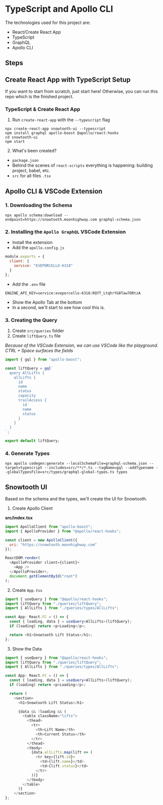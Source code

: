 # TypeScript and Apollo CLI

The technologies used for this project are:

- React/Create React App
- TypeScript
- GraphQL
- Apollo CLI

## Steps

## Create React App with TypeScript Setup

If you want to start from scratch, just start here! Otherwise, you can run this repo which is the finished project.

### TypeScript & Create React App

1. Run `create-react-app` with the `--typescript` flag

```
npx create-react-app snowtooth-ui --typescript
npm install graphql apollo-boost @apollo/react-hooks
cd snowtooth-ui
npm start
```

2. What's been created?

- `package.json`
- Behind the scenes of `react-scripts` everything is happening: building project, babel, etc.
- `src` for all files `.tsx`

## Apollo CLI & VSCode Extension

### 1. Downloading the Schema

```
npx apollo schema:download --endpoint=https://snowtooth.moonhighway.com graphql-schema.json
```

### 2. Installing the `Apollo GraphQL` VSCode Extension

- Install the extension
- Add the `apollo.config.js`

```javascript
module.exports = {
  client: {
    service: "EVEPORCELLO-6318"
  }
};
```

- Add the `.env` file

```
ENGINE_API_KEY=service:eveporcello-6318:RQYT_LtqhrYG8Taw7ORtzA
```

- Show the Apollo Tab at the bottom
- In a second, we'll start to see how cool this is.

### 3. Creating the Query

1. Create `src/queries` folder
2. Create `liftQuery.ts` file

_Because of the VSCode Extension, we can use VSCode like the playground. CTRL + Space surfaces the fields_

```javascript
import { gql } from "apollo-boost";

const liftQuery = gql`
  query AllLifts {
    allLifts {
      id
      name
      status
      capacity
      trailAccess {
        id
        name
        status
      }
    }
  }
`;

export default liftQuery;
```

### 4. Generate Types

```
npx apollo codegen:generate --localSchemaFile=graphql-schema.json --target=typescript --includes=src/**/*.ts --tagName=gql --addTypename --globalTypesFile=src/types/graphql-global-types.ts types
```

## Snowtooth UI

Based on the schema and the types, we'll create the UI for Snowtooth.

1. Create Apollo Client

**src/index.tsx**

```javascript
import ApolloClient from "apollo-boost";
import { ApolloProvider } from "@apollo/react-hooks";

const client = new ApolloClient({
  uri: "https://snowtooth.moonhighway.com"
});

ReactDOM.render(
  <ApolloProvider client={client}>
    <App />
  </ApolloProvider>,
  document.getElementById("root")
);
```

2. Create `App.tsx`

```typescript
import { useQuery } from "@apollo/react-hooks";
import liftQuery from "./queries/liftQuery";
import { AllLifts } from "./queries/types/AllLifts";

const App: React.FC = () => {
  const { loading, data } = useQuery<AllLifts>(liftQuery);
  if (loading) return <p>Loading</p>;

  return <h1>Snowtooth Lift Status</h1>;
};
```

3. Show the Data

```typescript
import { useQuery } from "@apollo/react-hooks";
import liftQuery from "./queries/liftQuery";
import { AllLifts } from "./queries/types/AllLifts";

const App: React.FC = () => {
  const { loading, data } = useQuery<AllLifts>(liftQuery);
  if (loading) return <p>Loading</p>;

  return (
    <section>
      <h1>Snowtooth Lift Status</h1>

      {data && !loading && (
        <table className="lifts">
          <thead>
            <tr>
              <th>Lift Name</th>
              <th>Current Status</th>
            </tr>
          </thead>
          <tbody>
            {data.allLifts.map(lift => (
              <tr key={lift.id}>
                <td>{lift.name}</td>
                <td>{lift.status}</td>
              </tr>
            ))}
          </tbody>
        </table>
      )}
    </section>
};
```
